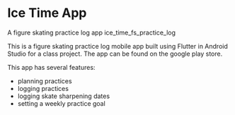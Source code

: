 # Ice Time App
A figure skating practice log app
ice_time_fs_practice_log

This is a figure skating practice log mobile app built using Flutter in Android Studio for a class project.
The app can be found on the google play store.

This app has several features:
- planning practices
- logging practices
- logging skate sharpening dates
- setting a weekly practice goal
